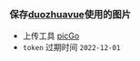 ### 保存[duozhuavue](https://github.com/yikayiyo/duozhuavue)使用的图片
- 上传工具 [picGo](https://github.com/Molunerfinn/PicGo)
- `token` 过期时间 `2022-12-01`
